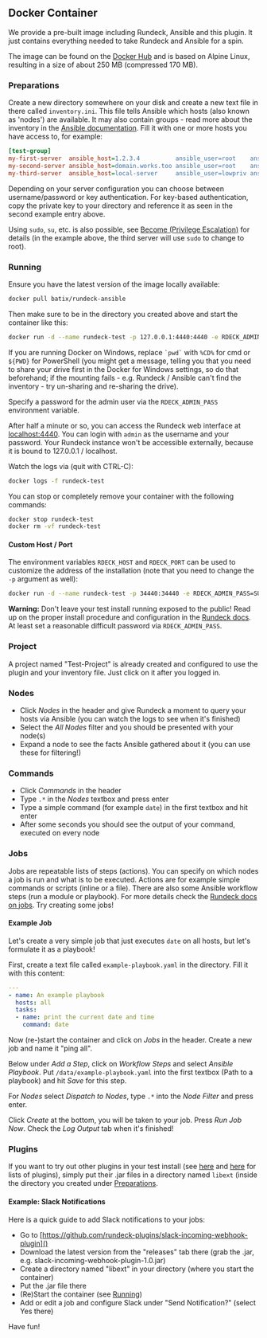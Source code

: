 ## Docker Container ##

We provide a pre-built image including Rundeck, Ansible and this plugin. It just contains everything needed to take Rundeck and Ansible for a spin.

The image can be found on the [Docker Hub](https://hub.docker.com/r/batix/rundeck-ansible/) and is based on Alpine Linux, resulting in a size of about 250 MB (compressed 170 MB).

### Preparations ###

Create a new directory somewhere on your disk and create a new text file in there called `inventory.ini`. This file tells Ansible which hosts (also known as 'nodes') are available. It may also contain groups - read more about the inventory in the [Ansible documentation](http://docs.ansible.com/ansible/intro_inventory.html). Fill it with one or more hosts you have access to, for example:

```ini
[test-group]
my-first-server  ansible_host=1.2.3.4          ansible_user=root    ansible_ssh_pass=SUPER_SECRET
my-second-server ansible_host=domain.works.too ansible_user=root    ansible_ssh_private_key_file=/data/my-key.rsa
my-third-server  ansible_host=local-server     ansible_user=lowpriv ansible_ssh_pass=SUPER_SECRET ansible_become=true ansible_become_pass=SUPER_SECRET
```

Depending on your server configuration you can choose between username/password or key authentication. For key-based authentication, copy the private key to your directory and reference it as seen in the second example entry above.

Using `sudo`, `su`, etc. is also possible, see [Become (Privilege Escalation)](http://docs.ansible.com/ansible/become.html) for details (in the example above, the third server will use `sudo` to change to root).

### Running ###

Ensure you have the latest version of the image locally available:

```bash
docker pull batix/rundeck-ansible
```

Then make sure to be in the directory you created above and start the container like this:

```bash
docker run -d --name rundeck-test -p 127.0.0.1:4440:4440 -e RDECK_ADMIN_PASS=SUPER_SECRET -v `pwd`:/data batix/rundeck-ansible
```

If you are running Docker on Windows, replace `` `pwd` `` with `%CD%` for cmd or `${PWD}` for PowerShell (you might get a message, telling you that you need to share your drive first in the Docker for Windows settings, so do that beforehand; if the mounting fails - e.g. Rundeck / Ansible can't find the inventory - try un-sharing and re-sharing the drive).

Specify a password for the admin user via the `RDECK_ADMIN_PASS` environment variable.

After half a minute or so, you can access the Rundeck web interface at [localhost:4440](http://localhost:4440). You can login with `admin` as the username and your password. Your Rundeck instance won't be accessible externally, because it is bound to 127.0.0.1 / localhost.

Watch the logs via (quit with CTRL-C):

```bash
docker logs -f rundeck-test
```

You can stop or completely remove your container with the following commands:

```bash
docker stop rundeck-test
docker rm -vf rundeck-test
```

#### Custom Host / Port ####

The environment variables `RDECK_HOST` and `RDECK_PORT` can be used to customize the address of the installation (note that you need to change the `-p` argument as well):

```bash
docker run -d --name rundeck-test -p 34440:34440 -e RDECK_ADMIN_PASS=SUPER_SECRET -e RDECK_HOST=my.hosted.server -e RDECK_PORT=34440 -v `pwd`:/data batix/rundeck-ansible
```

**Warning:** Don't leave your test install running exposed to the public! Read up on the proper install procedure and configuration in the [Rundeck docs](http://rundeck.org/docs/administration/installation.html). At least set a reasonable difficult password via `RDECK_ADMIN_PASS`.

### Project ###

A project named "Test-Project" is already created and configured to use the plugin and your inventory file. Just click on it after you logged in.

### Nodes ###

- Click *Nodes* in the header and give Rundeck a moment to query your hosts via Ansible (you can watch the logs to see when it's finished)
- Select the *All Nodes* filter and you should be presented with your node(s)
- Expand a node to see the facts Ansible gathered about it (you can use these for filtering!)

### Commands ###

- Click *Commands* in the header
- Type `.*` in the *Nodes* textbox and press enter
- Type a simple command (for example `date`) in the first textbox and hit enter
- After some seconds you should see the output of your command, executed on every node

### Jobs ###

Jobs are repeatable lists of steps (actions). You can specify on which nodes a job is run and what is to be executed. Actions are for example simple commands or scripts (inline or a file). There are also some Ansible workflow steps (run a module or playbook). For more details check the [Rundeck docs on jobs](http://rundeck.org/docs/manual/jobs.html). Try creating some jobs!

#### Example Job ####

Let's create a very simple job that just executes `date` on all hosts, but let's formulate it as a playbook!

First, create a text file called `example-playbook.yaml` in the directory. Fill it with this content:

```yaml
---
- name: An example playbook
  hosts: all
  tasks:
  - name: print the current date and time
    command: date
```

Now (re-)start the container and click on *Jobs* in the header. Create a new job and name it "ping all".

Below under *Add a Step*, click on *Workflow Steps* and select *Ansible Playbook*. Put `/data/example-playbook.yaml` into the first textbox (Path to a playbook) and hit *Save* for this step.

For *Nodes* select *Dispatch to Nodes*, type `.*` into the *Node Filter* and press enter.

Click *Create* at the bottom, you will be taken to your job. Press *Run Job Now*. Check the *Log Output* tab when it's finished!

### Plugins ###

If you want to try out other plugins in your test install (see [here](http://rundeck.org/plugins/index.html) and [here](https://github.com/rundeck-plugins/) for lists of plugins), simply put their .jar files in a directory named `libext` (inside the directory you created under [Preparations](#Preparations).

#### Example: Slack Notifications ####

Here is a quick guide to add Slack notifications to your jobs:
- Go to [https://github.com/rundeck-plugins/slack-incoming-webhook-plugin]()
- Download the latest version from the "releases" tab there (grab the .jar, e.g. slack-incoming-webhook-plugin-1.0.jar)
- Create a directory named "libext" in your directory (where you start the container)
- Put the .jar file there
- (Re)Start the container (see [Running](#Running))
- Add or edit a job and configure Slack under "Send Notification?" (select Yes there)

Have fun!

